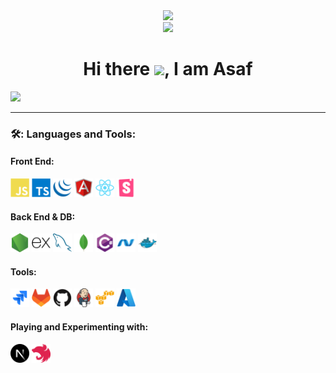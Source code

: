 <div id="header" align="center">
  <img src="https://media.giphy.com/media/HUE4sDmjViSkKqLY77/giphy.gif" width="150" />
  <div id="badges">
    <a href="https://www.linkedin.com/in/barasaf/" target=”_blank”>
      <img src="https://img.shields.io/badge/LinkedIn-blue?logo=linkedin&logoColor=white&style=for-the-badge" />
    </a>
  </div>
  <h1>
    Hi there
    <img src="https://media.giphy.com/media/hvRJCLFzcasrR4ia7z/giphy.gif" width="30px"/>, I am Asaf
  </h1>
</div>

![](https://komarev.com/ghpvc/?username=b-asaf)

---
### 🛠️: Languages and Tools:

#### Front End:
<div>
  <img src="https://github.com/devicons/devicon/blob/master/icons/javascript/javascript-plain.svg" width="30" height="30" title="JS" />
  <img src="https://github.com/devicons/devicon/blob/master/icons/typescript/typescript-plain.svg" width="30" height="30" title="TS" />
  <img src="https://github.com/devicons/devicon/blob/master/icons/jquery/jquery-original.svg" width="30" height="30" title="jQuery" />
  <img src="https://github.com/devicons/devicon/blob/master/icons/angularjs/angularjs-original.svg" width="30" height="30" title="AngularJs" />
  <img src="https://github.com/devicons/devicon/blob/master/icons/react/react-original.svg" width="30" height="30" title="React & React-Native" />
  <img src="https://github.com/devicons/devicon/blob/master/icons/storybook/storybook-original.svg" width="30" height="30" title="Storybook" />
</div>

#### Back End & DB:
<div>
  <img src="https://github.com/devicons/devicon/blob/master/icons/nodejs/nodejs-original.svg" width="30" height="30" title="NodeJs" />
  <img src="https://github.com/devicons/devicon/blob/master/icons/express/express-original.svg" width="30" height="30" title="ExpressJs" />
  <img src="https://github.com/devicons/devicon/blob/master/icons/mysql/mysql-original.svg" width="30" height="30" title="MySql" />
  <img src="https://github.com/devicons/devicon/blob/master/icons/mongodb/mongodb-original.svg" width="30" height="30" title="MongoDB" />
  <img src="https://github.com/devicons/devicon/blob/master/icons/csharp/csharp-original.svg" width="30" height="30" title="C#" />
  <img src="https://github.com/devicons/devicon/blob/master/icons/dot-net/dot-net-original.svg" width="30" height="30" title="ASP .Net & .Net Core" />
  <img src="https://github.com/devicons/devicon/blob/master/icons/docker/docker-original.svg" width="30" height="30" title="Docker" />
</div>

#### Tools:
<div>
  <img src="https://github.com/devicons/devicon/blob/master/icons/jira/jira-original.svg" width="30" height="30" title="Jira" />
  <img src="https://github.com/devicons/devicon/blob/master/icons/gitlab/gitlab-original.svg" width="30" height="30" title="GitLab" />
  <img src="https://github.com/devicons/devicon/blob/master/icons/github/github-original.svg" width="30" height="30" title="GitHub"/>
  <img src="https://github.com/devicons/devicon/blob/master/icons/jenkins/jenkins-original.svg" width="30" height="30" title="Jenkins" />
  <img src="https://github.com/devicons/devicon/blob/master/icons/amazonwebservices/amazonwebservices-original.svg" width="30" height="30" title="AWS" />
  <img src="https://github.com/devicons/devicon/blob/master/icons/azure/azure-original.svg" width="30" height="30" title="Azure DevOps" />
</div>

#### Playing and Experimenting with:
<div>
  <img src="https://github.com/devicons/devicon/blob/master/icons/nextjs/nextjs-original.svg" width="30" height="30" title="NextJs" />
  <img src="https://github.com/devicons/devicon/blob/master/icons/nestjs/nestjs-plain.svg" width="30" height="30" title="NestJs" />
</div>

<!--
**b-asaf/b-asaf** is a ✨ _special_ ✨ repository because its `README.md` (this file) appears on your GitHub profile.

how to create/update the readme file: https://www.sitepoint.com/github-profile-readme/

Top Langs:
 -> [![Top Langs](https://github-readme-stats.vercel.app/api/top-langs/?username=b-asaf&layout=compact&theme=vision-friendly-dark)](https://github.com/anuraghazra/github-readme-stats)
-> additional examples for stats: https://github.com/Rishabh062/Rishabh062?tab=readme-ov-file

-> https://github.com/abhisheknaiidu/awesome-github-profile-readme

Here are some ideas to get you started:

- 🔭 I’m currently working on ...
- 🌱 I’m currently learning ...
- 👯 I’m looking to collaborate on ...
- 🤔 I’m looking for help with ...
- 💬 Ask me about ...
- 📫 How to reach me: ...
- 😄 Pronouns: ...
- ⚡ Fun fact: ...
-->
